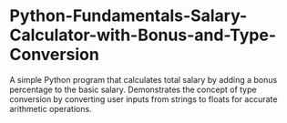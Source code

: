 # Python-Fundamentals-Salary-Calculator-with-Bonus-and-Type-Conversion
A simple Python program that calculates total salary by adding a bonus percentage to the basic salary. Demonstrates the concept of type conversion by converting user inputs from strings to floats for accurate arithmetic operations.
